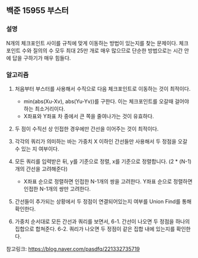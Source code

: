 ## 백준 15955 부스터 

### 설명 
N개의 체크포인트 사이를 규칙에 맞게 이동하는 방법이 있는지를 찾는 문제이다. 
체크포인트 수와 질의의 수 모두 최대 25만 개로 매우 많으므로 단순한 방법으로는 시간 안에 답을 구하기가 매우 힘들다. 
### 알고리즘
1. 처음부터 부스터를 사용해서 수직으로 다음 체크포인트로 이동하는 것이 최적이다. 
    * min(abs(Xu-Xv), abs(Yu-Yv))를 구한다. 이는 체크포인트를 오갈때 걸어야 하는 최소거리이다.
    * X좌표와 Y좌표 차 중에서 큰 쪽을 줄여나가는 것이 유효하다.

2. 두 점이 수직선 상 인접한 경우에만 간선을 이어주는 것이 최적이다. 
3. 각각의 쿼리가 의미하는 바는 가중치 X 이하인 간선들만 사용해서 두 정점을 오갈 수 있는 지 여부이다.
4. 모든 쿼리를 입력받은 뒤, y를 기준으로 정렬, x를 기준으로 정렬합니다. (2 * (N-1) 개의 간선을 고려해준다) 
    * X좌표 순으로 정렬하면 인접한 N-1개의 쌍을 고려한다. Y좌표 순으로 정렬하면 인접한 N-1개의 쌍만 고려한다. 

5. 간선들이 추가되는 상황에서 두 정점이 연결되어있는지 여부를 Union Find를 통해 확인한다.
6. 가중치 순서대로 모든 간선과 쿼리를 보면서, 
6-1. 간선이 나오면 두 정점을 하나의 집합으로 합쳐준다. 
6-2. 쿼리가 나오면 두 정점이 같은 집합 내에 있는지를 확인한다.

참고링크: https://blog.naver.com/pasdfq/221332735719
